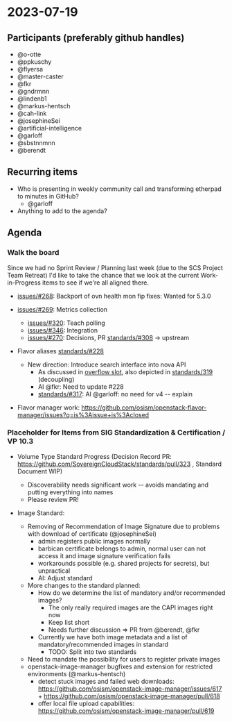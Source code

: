 # 2023-07-19

## Participants (preferably github handles)
- @o-otte
- @ppkuschy
- @flyersa
- @master-caster
- @fkr
- @gndrmnn
- @lindenb1
- @markus-hentsch
- @cah-link
- @josephineSei
- @artificial-intelligence
- @garloff
- @sbstnnmnn
- @berendt

## Recurring items
- Who is presenting in weekly community call and transforming etherpad to minutes in GitHub?
    - @garloff
- Anything to add to the agenda?

## Agenda

### Walk the board

Since we had no Sprint Review / Planning last week 
(due to the SCS Project Team Retreat) I'd like to take the
chance that we look at the current Work-in-Progress items to
see if we're all aligned there.

- [issues/#268](https://github.com/SovereignCloudStack/issues/issues/268): Backport of ovn health mon fip fixes: Wanted for 5.3.0
- [issues/#269](https://github.com/SovereignCloudStack/issues/issues/269): Metrics collection
    - [issues/#320](https://github.com/SovereignCloudStack/issues/issues/320): Teach polling
    - [issues/#346](https://github.com/SovereignCloudStack/issues/issues/346): Integration
    - [issues/#270](https://github.com/SovereignCloudStack/issues/issues/270): Decisions, PR [standards/#308](https://github.com/SovereignCloudStack/standards/pull/308) -> upstream 

- Flavor aliases [standards/#228](https://github.com/SovereignCloudStack/standards/issues/228)
    - New direction: Introduce search interface into nova API
        - As discussed in [overflow slot](https://github.com/SovereignCloudStack/minutes/blob/main/iaas/20230710-overflow.md), also depicted in [standards/319](https://github.com/SovereignCloudStack/standards/issues/319) (decoupling)
        - AI @fkr: Need to update #228
        - [standards/#317](https://github.com/SovereignCloudStack/standards/issues/317): AI @garloff: no need for v4 -- explain

- Flavor manager work: https://github.com/osism/openstack-flavor-manager/issues?q=is%3Aissue+is%3Aclosed


### Placeholder for Items from SIG Standardization & Certification / VP 10.3

- Volume Type Standard Progress (Decision Record PR: https://github.com/SovereignCloudStack/standards/pull/323 , Standard Document WIP)
    - Discoverability needs significant work -- avoids mandating and putting everything into names
    - Please review PR!

- Image Standard:
    - Removing of Recommendation of Image Signature due to problems with download of certificate (@josephineSei)
        - admin registers public images normally
        - barbican certificate belongs to admin, normal user can not access it and image signature verification fails
        - workarounds possible (e.g. shared projects for secrets), but unpractical
        - AI: Adjust standard
    - More changes to the standard planned: 
        - How do we determine the list of mandatory and/or recommended images?
            - The only really required images are the CAPI images right now
            - Keep list short
            - Needs further discussion => PR from @berendt, @fkr
        - Currently we have both image metadata and a list of mandatory/recommended images in standard
            - TODO: Split into two standards
    - Need to mandate the possibility for users to register private images 
    - openstack-image-manager bugfixes and extension for restricted environments (@markus-hentsch)
        - detect stuck images and failed web downloads: https://github.com/osism/openstack-image-manager/issues/617 + https://github.com/osism/openstack-image-manager/pull/618
        - offer local file upload capabilities: https://github.com/osism/openstack-image-manager/pull/619

